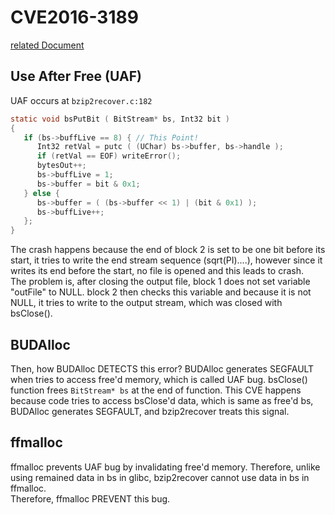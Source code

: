 # CVE2016-3189

[related Document](https://bugzilla.redhat.com/show_bug.cgi?id=1319648)

## Use After Free (UAF)
UAF occurs at `bzip2recover.c:182`
```c
static void bsPutBit ( BitStream* bs, Int32 bit )
{
   if (bs->buffLive == 8) { // This Point!
      Int32 retVal = putc ( (UChar) bs->buffer, bs->handle );
      if (retVal == EOF) writeError();
      bytesOut++;
      bs->buffLive = 1;
      bs->buffer = bit & 0x1;
   } else {
      bs->buffer = ( (bs->buffer << 1) | (bit & 0x1) );
      bs->buffLive++;
   };
}
```

The crash happens because the end of block 2 is set to be one bit before its start, it tries to write the end stream sequence (sqrt(PI)....), however since it writes its end before the start, no file is opened and this leads to crash.  
The problem is, after closing the output file, block 1 does not set variable "outFile" to NULL. block 2 then checks this variable and because it is not NULL, it tries to write to the output stream, which was closed with bsClose().  

## BUDAlloc
Then, how BUDAlloc DETECTS this error? BUDAlloc generates SEGFAULT when tries to access free'd memory, which is called UAF bug.
bsClose() function frees `BitStream* bs` at the end of function.
This CVE happens because code tries to access bsClose'd data, which is same as free'd bs, BUDAlloc generates SEGFAULT, and bzip2recover treats this signal.  

## ffmalloc
ffmalloc prevents UAF bug by invalidating free'd memory. Therefore, unlike using remained data in bs in glibc, bzip2recover cannot use data in bs in ffmalloc.  
Therefore, ffmalloc PREVENT this bug.
